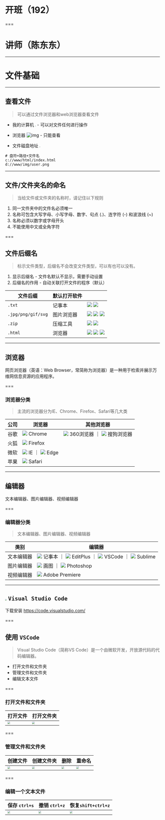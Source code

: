 # 开班（192）

===

# 讲师（陈东东）

---
#  文件基础

---

## 查看文件

> 可以通过文件浏览器和web浏览器查看文件

- 我的计算机 <img src="http://127.0.0.1:8000/imgs/win10/imageres_109.ico" style="zoom:15%;" /> - 可以对文件任何进行操作

- 浏览器 ![img](http://p17.qhmsg.com/d/_open360/logo32/69_32.png) - 只能查看

- 文件磁盘地址 <img src="http://127.0.0.1:8000/imgs/win10/imageres_36.ico" style="zoom:15%;" />

```shell
# 盘符+路径+文件名
c://www/html/index.html
d://www/img/user.png
```

---

## 文件/文件夹名的命名

> 当给文件或文件夹的名称时，请记住以下规则

1. 同一文件夹中的文件名必须唯一
2. 名称可包含大写字母、小写字母、数字、句点 (.)、连字符 (-) 和波浪线 (~)
3. 名称必须以数字或字母开头
4. 不能使用中文或全角字符

===

## 文件后缀名
> 标示文件类型，后缀名不会改变文件类型，可以有也可以没有。
1. 显示后缀名 - 文件名默认不显示，需要手动设置
2. 后缀名的作用 - 自动关联打开文件的程序（默认）

| 文件后缀           | 默认打开软件 |                                                              |
| ------------------ | ------------ | ------------------------------------------------------------ |
| `.txt`             | 记事本       | ![](http://p0.qhimg.com/d/logo/190001123_32.png)  ![](http://p18.qhmsg.com/d/_open360/logo32/252_32.png) |
| `.jpg/png/gif/svg` | 图片浏览器   | ![](http://p17.qhmsg.com/d/_open360/logo32/102749_32.png)  ![](http://p19.qhmsg.com/d/_open360/logo32/104584519_32.png)  ![](http://p16.qhmsg.com/d/_open360/logo32/10099_32_1.png) |
| `.zip`             | 压缩工具     | ![](http://p15.qhmsg.com/d/_open360/logo32/100100507_323232.png)  ![](http://p0.qhimg.com/t014fc62067ee27cf75.png) |
| `.html`            | 浏览器       | ![](http://p15.qhmsg.com/d/_open360/logo32/ie10_windows6_1_x86_zh_cn.png)  ![](https://www.runoob.com/images/compatible_firefox.gif)  ![](https://www.runoob.com/images/compatible_chrome.gif) |

---

## 浏览器

网页浏览器（英语：Web Browser，常简称为浏览器）是一种用于检索并展示万维网信息资源的应用程序。

===

### 浏览器分类

> 主流的浏览器分为IE、Chrome、Firefox、Safari等几大类

| 公司 | 浏览器                                                       | 其他浏览器                                                   |
| ---- | ------------------------------------------------------------ | ------------------------------------------------------------ |
| 谷歌 | ![](https://www.runoob.com/images/compatible_chrome.gif) Chrome | ![](http://p0.qhimg.com/t01671c050167cbfb56.png) 360浏览器 ｜ ![](http://p17.qhmsg.com/d/_open360/logo32/10185_32.png)  搜狗浏览器 |
| 火狐 | ![](https://www.runoob.com/images/compatible_firefox.gif)  Firefox |                                                              |
| 微软 | ![](https://www.runoob.com/images/compatible_edge.gif) IE ｜ ![](http://p7.qhimg.com/dm/32_32_100/t011b7ab0da5d58f2a2.png) Edge |                                                              |
| 苹果 | ![](https://www.runoob.com/images/compatible_safari.gif) Safari |                                                              |

---

## 编辑器

文本编辑器、图片编辑器、视频编辑器

===

### 编辑器分类

> 文本编辑器、图片编辑器、视频编辑器

| 类别       | 编辑器                                                       |
| ---------- | ------------------------------------------------------------ |
| 文本编辑器 | ![](http://p0.qhimg.com/d/logo/190001123_32.png)  记事本 ｜ ![](http://p18.qhmsg.com/d/_open360/logo32/252_32.png) EditPlus ｜ ![](http://p0.qhimg.com/d/logo32/1900004255_32.png) VSCode ｜ ![](http://p0.qhimg.com/d/logo32/102021711_32_1.png) Sublime |
| 图片编辑器 | ![](http://p0.qhimg.com/d/logo/1900011227_32.png) 画图 ｜ ![](http://p16.qhmsg.com/d/_open360/logo32/10099_32_1.png) Photoshop |
| 视频编辑器 | ![](http://p19.qhmsg.com/d/_open360/logo32/207_32.png) Adobe Premiere |

---

##  <img src="https://code.visualstudio.com/favicon.ico" style="zoom:30%;"> `Visual Studio Code`

下载安装 https://code.visualstudio.com/

===

## 使用 `VSCode`

> Visual Studio Code（简称VS Code）是一个由微软开发，开放源代码的代码编辑器。

- 打开文件和文件夹
- 管理文件和文件夹
- 编辑文本文件

===

### 打开文件和文件夹



| 打开文件                                                     | 打开文件夹                                                   |
| ------------------------------------------------------------ | ------------------------------------------------------------ |
| <img src="http://127.0.0.1:8000/imgs/vscode/open-file.png" style="zoom:50%;" /> | <img src="http://127.0.0.1:8000/imgs/vscode/open-file.png" style="zoom:50%;" /> |

===

### 管理文件和文件夹

| 创建文件                                                     | 创建文件夹                                                   | 删除                                                         | 重命名                                                       |
| ------------------------------------------------------------ | ------------------------------------------------------------ | ------------------------------------------------------------ | ------------------------------------------------------------ |
| <img src="http://127.0.0.1:8000/imgs/vscode/new-file.png" style="zoom:50%;" /> | <img src="http://127.0.0.1:8000/imgs/vscode/new-folder.png" style="zoom:50%;" /> | <img src="http://127.0.0.1:8000/imgs/vscode/delete.png" style="zoom:50%;" /> | <img src="http://127.0.0.1:8000/imgs/vscode/rename.png" style="zoom:50%;" /> |

===

### 编辑一个文本文件

| 保存 `ctrl+s`                                                | 撤销 `ctrl+z`                                                | 恢复`shift+ctrl+z`                                           |
| ------------------------------------------------------------ | ------------------------------------------------------------ | ------------------------------------------------------------ |
| <img src="http://127.0.0.1:8000/imgs/vscode/save.png" style="zoom:50%;" /> | <img src="http://127.0.0.1:8000/imgs/vscode/undo.png" style="zoom:50%;" /> | <img src="http://127.0.0.1:8000/imgs/vscode/redo.png" style="zoom:50%;" /> |



